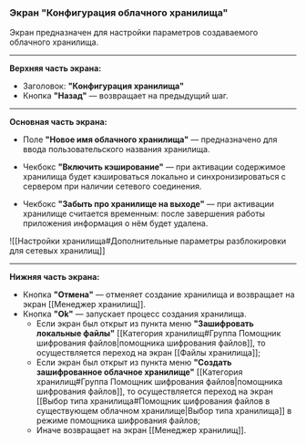 ### Экран "Конфигурация облачного хранилища"

Экран предназначен для настройки параметров создаваемого облачного хранилища.

---

**Верхняя часть экрана:**
- Заголовок: **"Конфигурация хранилища"**
- Кнопка **"Назад"** — возвращает на предыдущий шаг.

---

**Основная часть экрана:**

- Поле **"Новое имя облачного хранилища"** — предназначено для ввода пользовательского названия хранилища.

- Чекбокс **"Включить кэширование"** — при активации содержимое хранилища будет кэшироваться локально и синхронизироваться с сервером при наличии сетевого соединения.

- Чекбокс **"Забыть про хранилище на выходе"** — при активации хранилище считается временным: после завершения работы приложения информация о нём будет удалена.

![[Настройки хранилища#Дополнительные параметры разблокировки для сетевых хранилищ]]

---

**Нижняя часть экрана:**

- Кнопка **"Отмена"** — отменяет создание хранилища и возвращает на экран [[Менеджер хранилищ]].
- Кнопка **"Ok"** — запускает процесс создания хранилища.
  - Если экран был открыт из пункта меню **"Зашифровать локальные файлы"** [[Категория хранилищ#Группа Помощник шифрования файлов|помощника шифрования файлов]], то осуществляется переход на экран [[Файлы хранилища]];
  - Если экран был открыт из пункта меню **"Создать зашифрованное облачное хранилище"** [[Категория хранилищ#Группа Помощник шифрования файлов|помощника шифрования файлов]], то осуществляется переход на экран [[Выбор типа хранилища#Помощник шифрования файлов в существующем облачном хранилище|Выбор типа хранилища]] в режиме помощника шифрования файлов;
  - Иначе возвращает на экран [[Менеджер хранилищ]].
